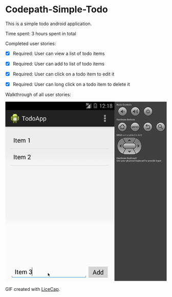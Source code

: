 Codepath-Simple-Todo
====================
This is a simple todo android application.

Time spent: 3 hours spent in total

Completed user stories:

 * [x] Required: User can view a list of todo items
 * [x] Required: User can add to list of todo items
 * [x] Required: User can click on a todo item to edit it
 * [x] Required: User can long click on a todo item to delete it


Walkthrough of all user stories:

![Video Walkthrough](anim_todo.gif)

GIF created with [LiceCap](http://www.cockos.com/licecap/).
